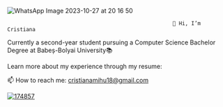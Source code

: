 ![WhatsApp Image 2023-10-27 at 20 16 50](https://github.com/cristianamihu/cristianamihu/assets/128689630/69fe6975-2329-4365-b03a-cf6cc15a94d2)

                                                         👋 Hi, I’m Cristiana

Currently a second-year student pursuing a Computer Science Bachelor Degree at Babeș-Bolyai University📚 

Learn more about my experience through my resume: 

📫 How to reach me: cristianamihu18@gmail.com

[![174857](https://github.com/cristianamihu/cristianamihu/assets/128689630/16032137-fcf0-415a-9a11-3499e0476d0b)](https://www.linkedin.com/in/cristiana-maria-mihu-228436189/)
